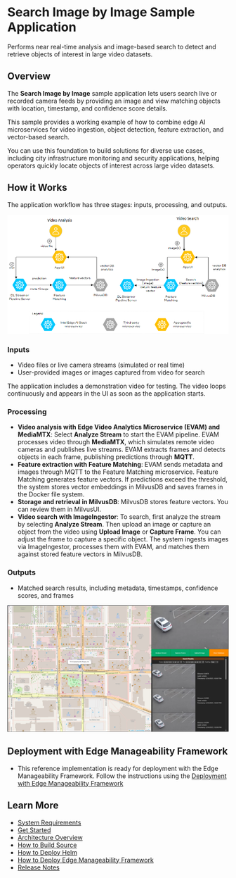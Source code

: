 # Search Image by Image Sample Application
<!--REQUIRED: Add a short description without including the name of the RI/Application/microservice in the description. Ensure it's at least 50 characters (excluding spaces) and doesn't exceed 150 characters (excluding spaces). This will enable the content to be properly displayed in the catalog's card layout.-->
Performs near real-time analysis and image-based search to detect and retrieve objects of interest in large video datasets.

## Overview
The **Search Image by Image** sample application lets users search live or recorded camera feeds by providing an image and view matching objects with location, timestamp, and confidence score details.

This sample provides a working example of how to combine edge AI microservices for video ingestion, object detection, feature extraction, and vector-based search.

You can use this foundation to build solutions for diverse use cases, including city infrastructure monitoring and security applications, helping operators quickly locate objects of interest across large video datasets.

## How it Works
The application workflow has three stages: inputs, processing, and outputs.

![Diagram illustrating the components and interactions within the Search Image by Image system, including inputs, processing, and outputs.](_images/architecture_simplified.png)

### Inputs

- Video files or live camera streams (simulated or real time)
- User-provided images or images captured from video for search

The application includes a demonstration video for testing. The video loops continuously and appears in the UI as soon as the application starts.

### Processing

- **Video analysis with Edge Video Analytics Microservice (EVAM) and MediaMTX**: Select **Analyze Stream** to start the EVAM pipeline. EVAM processes video through **MediaMTX**, which simulates remote video cameras and publishes live streams. EVAM extracts frames and detects objects in each frame, publishing predictions through **MQTT**.
- **Feature extraction with Feature Matching**: EVAM sends metadata and images through MQTT to the Feature Matching microservice. Feature Matching generates feature vectors. If predictions exceed the threshold, the system stores vector embeddings in MilvusDB and saves frames in the Docker file system.
- **Storage and retrieval in MilvusDB**: MilvusDB stores feature vectors. You can review them in MilvusUI.
- **Video search with ImageIngestor**: To search, first analyze the stream by selecting **Analyze Stream**. Then upload an image or capture an object from the video using **Upload Image** or **Capture Frame**. You can adjust the frame to capture a specific object. The system ingests images via ImageIngestor, processes them with EVAM, and matches them against stored feature vectors in MilvusDB.

### Outputs

- Matched search results, including metadata, timestamps, confidence scores, and frames

![Screenshot of the Search Image by Image sample application interface displaying search input and matched results](_images/imagesearch2.png)

## Deployment with Edge Manageability Framework

- This reference implementation is ready for deployment with the Edge Manageability Framework. Follow the instructions using the [Deployment with Edge Manageability Framework](how-to-deploy-edge-manageability-framework.md)

## Learn More
- [System Requirements](system-requirements.md)
- [Get Started](get-started.md)
- [Architecture Overview](overview-architecture.md)
- [How to Build Source](how-to-build-source.md)
- [How to Deploy Helm](how-to-deploy-helm.md)
- [How to Deploy Edge Manageability Framework](how-to-deploy-edge-manageability-framework.md)
- [Release Notes](release-notes.md)
